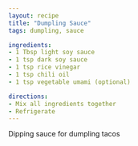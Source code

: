 ```yaml
---
layout: recipe
title: "Dumpling Sauce"
tags: dumpling, sauce

ingredients:
- 1 Tbsp light soy sauce
- 1 tsp dark soy sauce
- 1 tsp rice vinegar
- 1 tsp chili oil
- 1 tsp vegetable umami (optional)

directions:
- Mix all ingredients together
- Refrigerate
---
```

Dipping sauce for dumpling tacos
